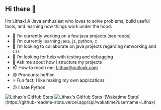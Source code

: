 ## Hi there 👋

I’m Lithax! A Java enthusiast who loves to solve problems, build useful tools, and learning how things work under the hood.

- 🔭 I’m currently working on a few java projects (see repos)
- 🌱 I’m currently learning java, js, python, c
- 👯 I’m looking to collaborate on java projects regarding networking and CLI
- 🤔 I’m looking for help with testing and debugging
- 💬 Ask me about how i structure my projects
- 📫 How to reach me: Lithax@outlook.com
- 😄 Pronouns: he/him
- ⚡ Fun fact: I like making my own applications
- 😡 I hate Python

<img src="https://github-readme-stats.vercel.app/api?username=Lithax&theme=prussian&show_icons=true&hide_border=true&count_private=true" alt="Lithax's GitHub Stats" />
<img src="https://github-readme-stats.vercel.app/api/top-langs/?username=Lithax&theme=prussian&show_icons=true&hide_border=true&layout=compact" alt="Lithax's GitHub Stats" />
![Wakatime Stats](https://github-readme-stats.vercel.app/api/wakatime?username=Lithax)

